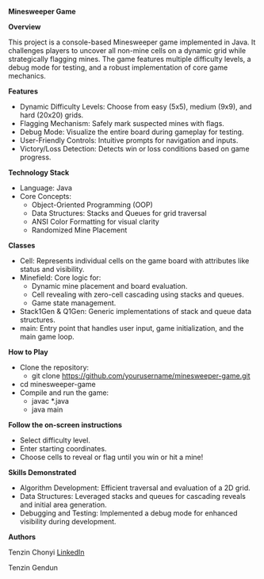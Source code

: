 __Minesweeper Game__

__Overview__

This project is a console-based Minesweeper game implemented in Java. It challenges players to uncover all non-mine cells on a dynamic grid while strategically flagging mines. The game features multiple difficulty levels, a debug mode for testing, and a robust implementation of core game mechanics.

__Features__
- Dynamic Difficulty Levels: Choose from easy (5x5), medium (9x9), and hard (20x20) grids.
- Flagging Mechanism: Safely mark suspected mines with flags.
- Debug Mode: Visualize the entire board during gameplay for testing.
- User-Friendly Controls: Intuitive prompts for navigation and inputs.
- Victory/Loss Detection: Detects win or loss conditions based on game progress. 

__Technology Stack__
- Language: Java
- Core Concepts:
  - Object-Oriented Programming (OOP)
  - Data Structures: Stacks and Queues for grid traversal
  - ANSI Color Formatting for visual clarity
  - Randomized Mine Placement

__Classes__
- Cell: Represents individual cells on the game board with attributes like status and visibility.
- Minefield: Core logic for:
  - Dynamic mine placement and board evaluation.
  - Cell revealing with zero-cell cascading using stacks and queues.
  - Game state management.
- Stack1Gen & Q1Gen: Generic implementations of stack and queue data structures.
- main: Entry point that handles user input, game initialization, and the main game loop.

__How to Play__
- Clone the repository:
  - git clone https://github.com/yourusername/minesweeper-game.git
- cd minesweeper-game
- Compile and run the game:
  - javac *.java
  - java main

__Follow the on-screen instructions__
- Select difficulty level.
- Enter starting coordinates.
- Choose cells to reveal or flag until you win or hit a mine!

__Skills Demonstrated__
- Algorithm Development: Efficient traversal and evaluation of a 2D grid.
- Data Structures: Leveraged stacks and queues for cascading reveals and initial area generation.
- Debugging and Testing: Implemented a debug mode for enhanced visibility during development.

__Authors__

Tenzin Chonyi [LinkedIn](https://www.linkedin.com/in/tenzin-chonyi-871863252)

Tenzin Gendun
